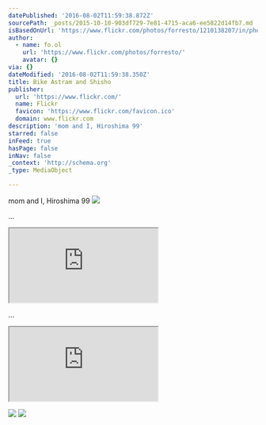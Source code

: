 ```yaml
---
datePublished: '2016-08-02T11:59:38.872Z'
sourcePath: _posts/2015-10-10-903df729-7e81-4715-aca6-ee5822d14fb7.md
isBasedOnUrl: 'https://www.flickr.com/photos/forresto/1210138207/in/photostream/'
author:
  - name: fo.ol
    url: 'https://www.flickr.com/photos/forresto/'
    avatar: {}
via: {}
dateModified: '2016-08-02T11:59:38.350Z'
title: Bike Astram and Shisho
publisher:
  url: 'https://www.flickr.com/'
  name: Flickr
  favicon: 'https://www.flickr.com/favicon.ico'
  domain: www.flickr.com
description: 'mom and I, Hiroshima 99'
starred: false
inFeed: true
hasPage: false
inNav: false
_context: 'http://schema.org'
_type: MediaObject

---
```

mom and I, Hiroshima 99
![](https://s3-us-west-2.amazonaws.com/the-grid-img/p/29769a4897cf91ea073a939e421deb1c89394929.jpg)

...

<iframe src="https://the-grid.github.io/ed-location/?latitude=9.59396&amp;longitude=8.105306&amp;zoom=5&amp;address=Nigeria" style=""></iframe>

...

<iframe src="https://the-grid.github.io/ed-location/?latitude=21.946872&amp;longitude=-79.236672&amp;zoom=6&amp;address=Cuba" style=""></iframe>

![](https://the-grid-user-content.s3-us-west-2.amazonaws.com/9a2033e0-23b1-4fd2-9431-b560899737bd.png)
![](https://the-grid-user-content.s3-us-west-2.amazonaws.com/f5ad244d-a85d-4a43-bd51-5d7caf56147b.jpg)